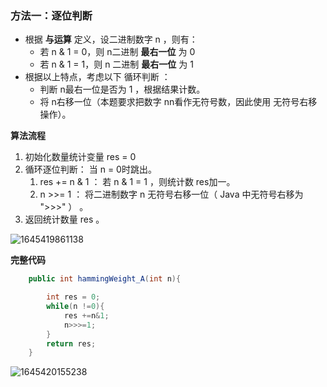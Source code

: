 ### 方法一：逐位判断

- 根据 **与运算** 定义，设二进制数字 n ，则有：
  - 若 n & 1 = 0，则 n二进制 **最右一位** 为 0
  - 若 n & 1 = 1，则 n 二进制 **最右一位** 为 1
- 根据以上特点，考虑以下 循环判断 ：
  - 判断 n最右一位是否为 1 ，根据结果计数。
  - 将 n右移一位（本题要求把数字 nn看作无符号数，因此使用 无符号右移 操作）。

**算法流程**

1. 初始化数量统计变量 res = 0
2. 循环逐位判断： 当 n = 0时跳出。
   1. res += n & 1 ： 若 n & 1 = 1 ，则统计数 res加一。
   2. n >>= 1 ： 将二进制数字 n 无符号右移一位（ Java 中无符号右移为 ">>>" ） 。
3. 返回统计数量 res 。

![1645419861138](https://tprzfbucket.oss-cn-beijing.aliyuncs.com/hadoop/202202/21/130421-145983.png)

**完整代码**

~~~java
    public int hammingWeight_A(int n){

        int res = 0;
        while(n !=0){
            res +=n&1;
            n>>>=1;
        }
        return res;
    }
~~~

![1645420155238](https://tprzfbucket.oss-cn-beijing.aliyuncs.com/hadoop/202202/21/130916-843551.png)